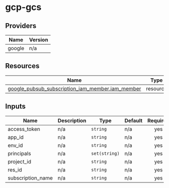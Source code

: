 # gcp-gcs
<!-- BEGIN_TF_DOCS -->


## Providers

| Name | Version |
|------|---------|
| google | n/a |

## Resources

| Name | Type |
|------|------|
| [google_pubsub_subscription_iam_member.iam_member](https://registry.terraform.io/providers/hashicorp/google/latest/docs/resources/pubsub_subscription_iam_member) | resource |

## Inputs

| Name | Description | Type | Default | Required |
|------|-------------|------|---------|:--------:|
| access\_token | n/a | `string` | n/a | yes |
| app\_id | n/a | `string` | n/a | yes |
| env\_id | n/a | `string` | n/a | yes |
| principals | n/a | `set(string)` | n/a | yes |
| project\_id | n/a | `string` | n/a | yes |
| res\_id | n/a | `string` | n/a | yes |
| subscription\_name | n/a | `string` | n/a | yes |
<!-- END_TF_DOCS -->